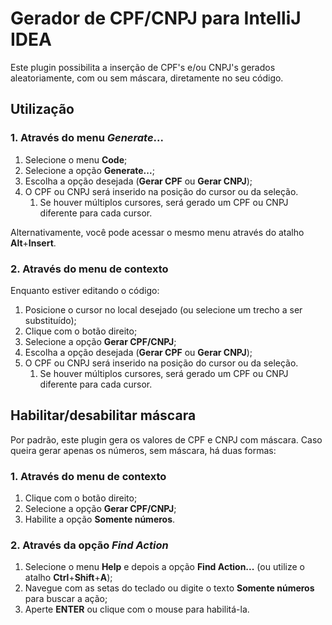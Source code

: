 # Gerador de CPF/CNPJ para IntelliJ IDEA

Este plugin possibilita a inserção de CPF's e/ou CNPJ's gerados aleatoriamente, com ou sem máscara, diretamente no seu código.

## Utilização

### 1. Através do menu **_Generate_...**

1. Selecione o menu **Code**;
2. Selecione a opção **Generate...**;
3. Escolha a opção desejada (**Gerar CPF** ou **Gerar CNPJ**);
4. O CPF ou CNPJ será inserido na posição do cursor ou da seleção.
   1. Se houver múltiplos cursores, será gerado um CPF ou CNPJ diferente para cada cursor.

Alternativamente, você pode acessar o mesmo menu através do atalho **Alt**+**Insert**.

### 2. Através do menu de contexto

Enquanto estiver editando o código:

1. Posicione o cursor no local desejado (ou selecione um trecho a ser substituído);
2. Clique com o botão direito;
3. Selecione a opção **Gerar CPF/CNPJ**;
4. Escolha a opção desejada (**Gerar CPF** ou **Gerar CNPJ**);
5. O CPF ou CNPJ será inserido na posição do cursor ou da seleção.
   1. Se houver múltiplos cursores, será gerado um CPF ou CNPJ diferente para cada cursor.

## Habilitar/desabilitar máscara

Por padrão, este plugin gera os valores de CPF e CNPJ com máscara. Caso queira gerar apenas os números, sem máscara, há duas formas:

### 1. Através do menu de contexto

1. Clique com o botão direito;
2. Selecione a opção **Gerar CPF/CNPJ**;
3. Habilite a opção **Somente números**.

### 2. Através da opção **_Find Action_**

1. Selecione o menu **Help** e depois a opção **Find Action...** (ou utilize o atalho **Ctrl**+**Shift**+**A**);
2. Navegue com as setas do teclado ou digite o texto **Somente números** para buscar a ação;
3. Aperte **ENTER** ou clique com o mouse para habilitá-la.